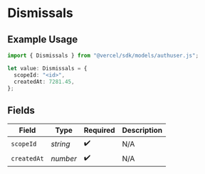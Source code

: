 # Dismissals

## Example Usage

```typescript
import { Dismissals } from "@vercel/sdk/models/authuser.js";

let value: Dismissals = {
  scopeId: "<id>",
  createdAt: 7281.45,
};
```

## Fields

| Field              | Type               | Required           | Description        |
| ------------------ | ------------------ | ------------------ | ------------------ |
| `scopeId`          | *string*           | :heavy_check_mark: | N/A                |
| `createdAt`        | *number*           | :heavy_check_mark: | N/A                |